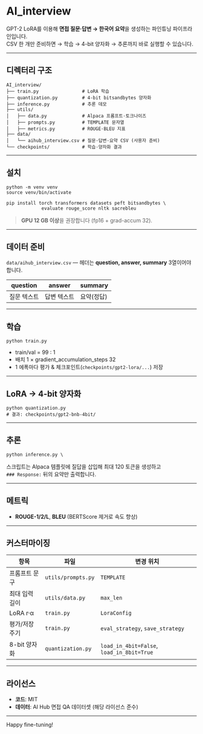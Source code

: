 # AI_interview

GPT-2 LoRA를 이용해 **면접 질문·답변 → 한국어 요약**을 생성하는 파인튜닝 파이프라인입니다.  
CSV 한 개만 준비하면 → 학습 → 4-bit 양자화 → 추론까지 바로 실행할 수 있습니다.

---

## 디렉터리 구조

    AI_interview/
    ├── train.py                # LoRA 학습
    ├── quantization.py         # 4-bit bitsandbytes 양자화
    ├── inference.py            # 추론 데모
    ├── utils/
    │   ├── data.py             # Alpaca 프롬프트·토크나이즈
    │   ├── prompts.py          # TEMPLATE 문자열
    │   ├── metrics.py          # ROUGE·BLEU 지표
    ├── data/
    │   └── aihub_interview.csv # 질문·답변·요약 CSV (사용자 준비)
    └── checkpoints/            # 학습·양자화 결과

---

## 설치

    python -m venv venv
    source venv/bin/activate

    pip install torch transformers datasets peft bitsandbytes \
                 evaluate rouge_score nltk sacrebleu

> **GPU 12 GB 이상**을 권장합니다 (fp16 + grad-accum 32).

---

## 데이터 준비

`data/aihub_interview.csv` — 헤더는 **question, answer, summary** 3열이어야 합니다.

| question | answer | summary |
|----------|--------|---------|
| 질문 텍스트 | 답변 텍스트 | 요약(정답) |

---

## 학습

    python train.py

- train/val = 99 : 1  
- 배치 1 × gradient_accumulation_steps 32  
- 1 에폭마다 평가 & 체크포인트(`checkpoints/gpt2-lora/...`) 저장

---

## LoRA → 4-bit 양자화

    python quantization.py
    # 결과: checkpoints/gpt2-bnb-4bit/

---

## 추론

    python inference.py \

스크립트는 Alpaca 템플릿에 질답을 삽입해 최대 120 토큰을 생성하고  
`### Response:` 뒤의 요약만 출력합니다.

---

## 메트릭

- **ROUGE-1/2/L**, **BLEU** (BERTScore 제거로 속도 향상)

---

## 커스터마이징

| 항목               | 파일               | 변경 위치 |
|--------------------|--------------------|-----------|
| 프롬프트 문구      | `utils/prompts.py` | `TEMPLATE` |
| 최대 입력 길이     | `utils/data.py`    | `max_len` |
| LoRA r·α           | `train.py`         | `LoraConfig` |
| 평가/저장 주기     | `train.py`         | `eval_strategy`, `save_strategy` |
| 8-bit 양자화       | `quantization.py`  | `load_in_4bit=False`, `load_in_8bit=True` |

---

## 라이선스

- **코드**: MIT  
- **데이터**: AI Hub 면접 QA 데이터셋 (해당 라이선스 준수)

---

Happy fine-tuning!
